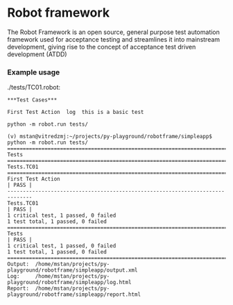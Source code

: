 # Robot framework 

The Robot Framework is an open source, general purpose test automation framework used for acceptance testing and streamlines it into mainstream development, giving rise to the concept of acceptance test driven development (ATDD)

### Example usage 

./tests/TC01.robot:

```
***Test Cases***

First Test Action  log  this is a basic test
```

`python -m robot.run tests/`

```
(v) mstan@vitredzmj:~/projects/py-playground/robotframe/simpleapp$ python -m robot.run tests/
==============================================================================
Tests                                                                         
==============================================================================
Tests.TC01                                                                    
==============================================================================
First Test Action                                                     | PASS |
------------------------------------------------------------------------------
Tests.TC01                                                            | PASS |
1 critical test, 1 passed, 0 failed
1 test total, 1 passed, 0 failed
==============================================================================
Tests                                                                 | PASS |
1 critical test, 1 passed, 0 failed
1 test total, 1 passed, 0 failed
==============================================================================
Output:  /home/mstan/projects/py-playground/robotframe/simpleapp/output.xml
Log:     /home/mstan/projects/py-playground/robotframe/simpleapp/log.html
Report:  /home/mstan/projects/py-playground/robotframe/simpleapp/report.html
```
